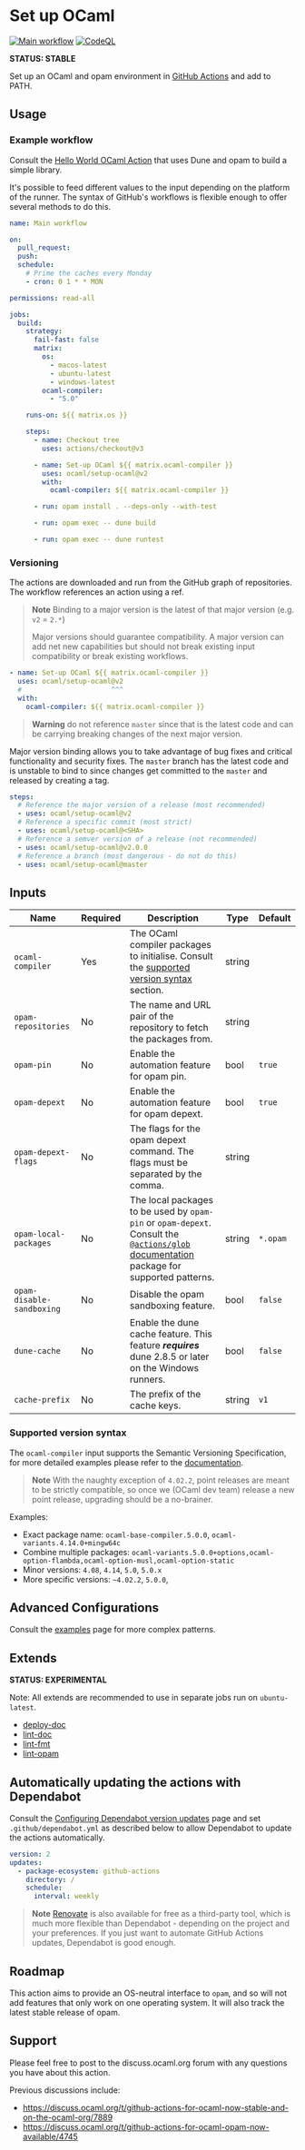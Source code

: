 # Set up OCaml

[![Main workflow](https://github.com/ocaml/setup-ocaml/workflows/Main%20workflow/badge.svg?branch=master)](https://github.com/ocaml/setup-ocaml/actions)
[![CodeQL](https://github.com/ocaml/setup-ocaml/workflows/CodeQL/badge.svg?branch=master)](https://github.com/ocaml/setup-ocaml/actions)

**STATUS: STABLE**

Set up an OCaml and opam environment in
[GitHub Actions](https://github.com/features/actions) and add to PATH.

## Usage

### Example workflow

Consult the
[Hello World OCaml Action](https://github.com/avsm/hello-world-action-ocaml)
that uses Dune and opam to build a simple library.

It's possible to feed different values to the input depending on the platform of
the runner. The syntax of GitHub's workflows is flexible enough to offer several
methods to do this.

```yml
name: Main workflow

on:
  pull_request:
  push:
  schedule:
    # Prime the caches every Monday
    - cron: 0 1 * * MON

permissions: read-all

jobs:
  build:
    strategy:
      fail-fast: false
      matrix:
        os:
          - macos-latest
          - ubuntu-latest
          - windows-latest
        ocaml-compiler:
          - "5.0"

    runs-on: ${{ matrix.os }}

    steps:
      - name: Checkout tree
        uses: actions/checkout@v3

      - name: Set-up OCaml ${{ matrix.ocaml-compiler }}
        uses: ocaml/setup-ocaml@v2
        with:
          ocaml-compiler: ${{ matrix.ocaml-compiler }}

      - run: opam install . --deps-only --with-test

      - run: opam exec -- dune build

      - run: opam exec -- dune runtest
```

### Versioning

The actions are downloaded and run from the GitHub graph of repositories. The
workflow references an action using a ref.

> **Note** Binding to a major version is the latest of that major version (e.g.
> `v2` = `2.*`)
>
> Major versions should guarantee compatibility. A major version can add net new
> capabilities but should not break existing input compatibility or break
> existing workflows.

```yml
- name: Set-up OCaml ${{ matrix.ocaml-compiler }}
  uses: ocaml/setup-ocaml@v2
  #                      ^^^
  with:
    ocaml-compiler: ${{ matrix.ocaml-compiler }}
```

> **Warning** do not reference `master` since that is the latest code and can be
> carrying breaking changes of the next major version.

Major version binding allows you to take advantage of bug fixes and critical
functionality and security fixes. The `master` branch has the latest code and is
unstable to bind to since changes get committed to the `master` and released by
creating a tag.

```yml
steps:
  # Reference the major version of a release (most recommended)
  - uses: ocaml/setup-ocaml@v2
  # Reference a specific commit (most strict)
  - uses: ocaml/setup-ocaml@<SHA>
  # Reference a semver version of a release (not recommended)
  - uses: ocaml/setup-ocaml@v2.0.0
  # Reference a branch (most dangerous - do not do this)
  - uses: ocaml/setup-ocaml@master
```

## Inputs

| Name                      | Required | Description                                                                                                                                                                                           | Type   | Default  |
| ------------------------- | -------- | ----------------------------------------------------------------------------------------------------------------------------------------------------------------------------------------------------- | ------ | -------- |
| `ocaml-compiler`          | Yes      | The OCaml compiler packages to initialise. Consult the [supported version syntax](#supported-version-syntax) section.                                                                                 | string |          |
| `opam-repositories`       | No       | The name and URL pair of the repository to fetch the packages from.                                                                                                                                   | string |          |
| `opam-pin`                | No       | Enable the automation feature for opam pin.                                                                                                                                                           | bool   | `true`   |
| `opam-depext`             | No       | Enable the automation feature for opam depext.                                                                                                                                                        | bool   | `true`   |
| `opam-depext-flags`       | No       | The flags for the opam depext command. The flags must be separated by the comma.                                                                                                                      | string |          |
| `opam-local-packages`     | No       | The local packages to be used by `opam-pin` or `opam-depext`. Consult the [`@actions/glob` documentation](https://github.com/actions/toolkit/tree/main/packages/glob) package for supported patterns. | string | `*.opam` |
| `opam-disable-sandboxing` | No       | Disable the opam sandboxing feature.                                                                                                                                                                  | bool   | `false`  |
| `dune-cache`              | No       | Enable the dune cache feature. This feature **_requires_** dune 2.8.5 or later on the Windows runners.                                                                                                | bool   | `false`  |
| `cache-prefix`            | No       | The prefix of the cache keys.                                                                                                                                                                         | string | `v1`     |

### Supported version syntax

The `ocaml-compiler` input supports the Semantic Versioning Specification, for
more detailed examples please refer to the
[documentation](https://github.com/npm/node-semver#ranges).

> **Note** With the naughty exception of `4.02.2`, point releases are meant to
> be strictly compatible, so once we (OCaml dev team) release a new point
> release, upgrading should be a no-brainer.

Examples:

- Exact package name: `ocaml-base-compiler.5.0.0`,
  `ocaml-variants.4.14.0+mingw64c`
- Combine multiple packages:
  `ocaml-variants.5.0.0+options,ocaml-option-flambda,ocaml-option-musl,ocaml-option-static`
- Minor versions: `4.08`, `4.14`, `5.0`, `5.0.x`
- More specific versions: `~4.02.2`, `5.0.0`,

## Advanced Configurations

Consult the [examples](examples.md) page for more complex patterns.

## Extends

**STATUS: EXPERIMENTAL**

Note: All extends are recommended to use in separate jobs run on
`ubuntu-latest`.

- [deploy-doc](deploy-doc)
- [lint-doc](lint-doc)
- [lint-fmt](lint-fmt)
- [lint-opam](lint-opam)

## Automatically updating the actions with Dependabot

Consult the
[Configuring Dependabot version updates](https://docs.github.com/en/code-security/dependabot/dependabot-version-updates/configuring-dependabot-version-updates)
page and set `.github/dependabot.yml` as described below to allow Dependabot to
update the actions automatically.

```yml
version: 2
updates:
  - package-ecosystem: github-actions
    directory: /
    schedule:
      interval: weekly
```

> **Note** [Renovate](https://github.com/marketplace/renovate) is also available
> for free as a third-party tool, which is much more flexible than Dependabot -
> depending on the project and your preferences. If you just want to automate
> GitHub Actions updates, Dependabot is good enough.

## Roadmap

This action aims to provide an OS-neutral interface to `opam`, and so will not
add features that only work on one operating system. It will also track the
latest stable release of opam.

## Support

Please feel free to post to the discuss.ocaml.org forum with any questions you
have about this action.

Previous discussions include:

- https://discuss.ocaml.org/t/github-actions-for-ocaml-now-stable-and-on-the-ocaml-org/7889
- https://discuss.ocaml.org/t/github-actions-for-ocaml-opam-now-available/4745
